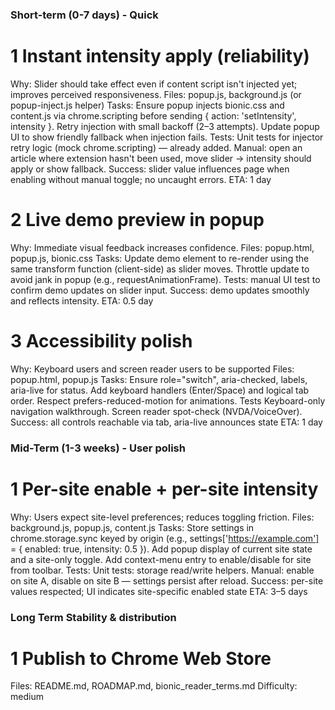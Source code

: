 ### Short-term (0-7 days) - Quick

# 1 Instant intensity apply (reliability)
Why: Slider should take effect even if content script isn't injected yet; improves perceived responsiveness.
Files: popup.js, background.js (or popup-inject.js helper)
Tasks:
    Ensure popup injects bionic.css and content.js via chrome.scripting before sending { action: 'setIntensity', intensity }.
    Retry injection with small backoff (2–3 attempts).
    Update popup UI to show friendly fallback when injection fails.
Tests:
Unit tests for injector retry logic (mock chrome.scripting) — already added.
Manual: open an article where extension hasn't been used, move slider → intensity should apply or show fallback.
Success: slider value influences page when enabling without manual toggle; no uncaught errors.
ETA: 1 day

# 2 Live demo preview in popup
Why: Immediate visual feedback increases confidence.
Files: popup.html, popup.js, bionic.css
Tasks:
    Update demo element to re-render using the same transform function (client-side) as slider moves.
    Throttle update to avoid jank in popup (e.g., requestAnimationFrame).
Tests: manual UI test to confirm demo updates on slider input.
Success: demo updates smoothly and reflects intensity.
ETA: 0.5 day

# 3 Accessibility polish
Why: Keyboard users and screen reader users to be supported
Files: popup.html, popup.js
Tasks:
    Ensure role="switch", aria-checked, labels, aria-live for status.
    Add keyboard handlers (Enter/Space) and logical tab order.
    Respect prefers-reduced-motion for animations.
Tests
    Keyboard-only navigation walkthrough.
    Screen reader spot-check (NVDA/VoiceOver).
Success: all controls reachable via tab, aria-live announces state
ETA: 1 day


### Mid-Term (1-3 weeks) - User polish

# 1 Per-site enable + per-site intensity
Why: Users expect site-level preferences; reduces toggling friction.
Files: background.js, popup.js, content.js
Tasks:
    Store settings in chrome.storage.sync keyed by origin (e.g., settings['https://example.com'] = { enabled: true, intensity: 0.5 }).
    Add popup display of current site state and a site-only toggle.
    Add context-menu entry to enable/disable for site from toolbar.
Tests:
    Unit tests: storage read/write helpers.
    Manual: enable on site A, disable on site B — settings persist after reload.
Success: per-site values respected; UI indicates site-specific enabled state
ETA: 3–5 days

### Long Term Stability & distribution

# 1 Publish to Chrome Web Store
Files: README.md, ROADMAP.md, bionic_reader_terms.md
Difficulty: medium
